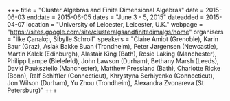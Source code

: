 +++
title = "Cluster Algebras and Finite Dimensional Algebras"
date = 2015-06-03
enddate = 2015-06-05
dates = "June 3 - 5, 2015"
dateadded = 2015-04-07
location = "University of Leicester, Leicester, U.K."
webpage = "https://sites.google.com/site/clusteralgsandfinitedimalgs/home"
organisers = "İlke Çanakçı, Sibylle Schroll"
speakers = "Claire Amiot (Grenoble), Karin Baur (Graz), Aslak Bakke Buan (Trondheim), Peter Jørgensen (Newcastle), Martin Kalck (Edinburgh), Alastair King (Bath), Rosie Laking (Manchester), Philipp Lampe (Bielefeld), John Lawson (Durham), Bethany Marsh (Leeds), David Pauksztello (Manchester), Matthew Pressland (Bath), Charlotte Ricke (Bonn), Ralf Schiffler (Connecticut), Khrystyna Serhiyenko (Connecticut), Jon Wilson (Durham), Yu Zhou (Trondheim), Alexandra Zvonareva (St Petersburg)"
+++
